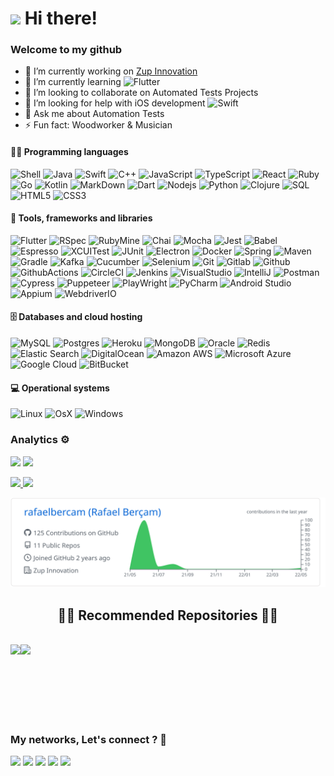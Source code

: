 
<h1 id="home"><img src="https://media0.giphy.com/media/ZYEc9eVxlZWWu4VnQu/giphy.gif" width="60"/> Hi there!</h1>

### Welcome to my github 

- 🔭 I’m currently working on [Zup Innovation](https://github.com/ZupIT)
- 🌱 I’m currently learning ![Flutter](https://img.shields.io/badge/-Flutter%20-%23525252.svg?style=flat&logo=Flutter&logoColor=blue&)
- 👯 I’m looking to collaborate on Automated Tests Projects
- 🤔 I’m looking for help with iOS development ![Swift](https://img.shields.io/badge/-Swift%20-%23525252.svg?style=flat&logo=Swift)
- 💬 Ask me about Automation Tests
- ⚡ Fun fact: Woodworker & Musician


#### 👨‍💻 Programming languages
![Shell](https://img.shields.io/badge/Shell%20-%23525252.svg?style=flat&logo=gnu-bash&)
![Java](https://img.shields.io/badge/-Java%20-%23525252.svg?style=flat&logo=Java&logoColor=white&)
![Swift](https://img.shields.io/badge/-Swift%20-%23525252.svg?style=flat&logo=Swift)
![C++](https://img.shields.io/badge/-C++%20-%23525252.svg?style=flat-square&logo=c)
![JavaScript](https://img.shields.io/badge/-JavaScript%20-%23525252.svg?style=flat&logo=JavaScript&logoColor=yellow&)
![TypeScript](https://img.shields.io/badge/-TypeScript%20-%23525252.svg?style=flat&logo=TypeScript&logoColor=blue&)
![React](https://img.shields.io/badge/-React%20-%23525252.svg?style=flat&logo=React&logoColor=blue&)
![Ruby](https://img.shields.io/badge/-Ruby%20-%23525252.svg?style=flat&logo=Ruby&logoColor=red&)
![Go](https://img.shields.io/badge/-Golang%20-%23525252.svg?style=flat&logo=go&)
![Kotlin](https://img.shields.io/badge/-Kotlin%20-%23525252.svg?style=flat&logo=kotlin&)
![MarkDown](https://img.shields.io/badge/-Markdown%20-%23525252.svg?style=flat&logo=markdown&)
![Dart](https://img.shields.io/badge/-Dart%20-%23525252.svg?style=flat&logo=Dart&logoColor=blue&)
![Nodejs](https://img.shields.io/badge/-Nodejs%20-%23525252.svg?style=flat&logo=node.js&)
![Python](https://img.shields.io/badge/-Python%20-%23525252.svg?style=flat&logo=Python&)
![Clojure](https://img.shields.io/badge/-Clojure%20-%23525252.svg?style=flat&logo=Clojure&)
![SQL](https://img.shields.io/badge/SQL%20-%23525252.svg?style=flat&logo=amazon-dynamodb&)
![HTML5](https://img.shields.io/badge/-HTML5%20-%23525252.svg?style=flat-square&logo=html5&logoColor=orange)
![CSS3](https://img.shields.io/badge/-CSS3%20-%23525252.svg?style=flat-square&logo=css3&logoColor=blue)

#### 🧰 Tools, frameworks and libraries

![Flutter](https://img.shields.io/badge/-Flutter%20-%23525252.svg?style=flat&logo=Flutter&logoColor=blue&)
![RSpec](https://img.shields.io/badge/-RSpec%20-%23525252.svg?style=flat&logo=ruby&logoColor=red&)
![RubyMine](https://img.shields.io/badge/-RubyMine%20-%23525252.svg?style=flat&logo=JetBrains&logoColor=red&)
![Chai](https://img.shields.io/badge/-Chai%20-%23525252.svg?style=flat&logo=Chai&logoColor=red&)
![Mocha](https://img.shields.io/badge/-Mocha%20-%23525252.svg?style=flat&logo=Mocha&)
![Jest](https://img.shields.io/badge/-Jest%20-%23525252.svg?style=flat&logo=Jest&logoColor=pink&)
![Babel](https://img.shields.io/badge/-Babel%20-%23525252.svg?style=flat&logo=Babel&)
![Espresso](https://img.shields.io/badge/-Espresso%20-%23525252.svg?style=flat&logo=android&logoColor=green&)
![XCUITest](https://img.shields.io/badge/-XCUITest%20-%23525252.svg?style=flat&logo=apple&)
![JUnit](https://img.shields.io/badge/-JUnit%20-%23525252.svg?style=flat&logo=cachet&)
![Electron](https://img.shields.io/badge/-Electron%20-%23525252.svg?style=flat&logo=Electron&logoColor=white&)
![Docker](https://img.shields.io/badge/-Docker%20-%23525252.svg?style=flat&logo=docker&)
![Spring](https://img.shields.io/badge/-Spring%20-%23525252.svg?style=flat&logo=spring&logoColor=green&)
![Maven](https://img.shields.io/badge/-Maven%20-%23525252.svg?style=flat&logo=apache-maven&logoColor=ffb9b4&)
![Gradle](https://img.shields.io/badge/-Gradle%20-%23525252.svg?style=flat&logo=Gradle&)
![Kafka](https://img.shields.io/badge/-Kafka%20-%23525252.svg?style=flat&logo=apache-kafka&)
![Cucumber](https://img.shields.io/badge/-Cucumber%20-%23525252.svg?style=flat&logo=cucumber&)
![Selenium](https://img.shields.io/badge/-Selenium%20-%23525252.svg?style=flat&logo=selenium&)
![Git](https://img.shields.io/badge/-Git%20-%23525252.svg?style=flat&logo=git&)
![Gitlab](https://img.shields.io/badge/-Gitlab%20-%23525252.svg?style=flat&logo=Gitlab&)
![Github](https://img.shields.io/badge/-GitHub%20-%23525252.svg?style=flat&logo=github&)
![GithubActions](https://img.shields.io/badge/GitHub%20Actions%20%20-%23525252.svg?style=flat&logo=github-actions&logoColor=white&)
![CircleCI](https://img.shields.io/badge/CircleCI%20-%23525252.svg?style=flat&logo=circleci&logoColor=white&)
![Jenkins](https://img.shields.io/badge/Jenkins%20-%23525252.svg?style=flat&logo=Jenkins&)
![VisualStudio](https://img.shields.io/badge/-Visual%20Studio%20Code%20-%23525252.svg?style=flat&logo=visual-studio-code&logoColor=007ACC&)
![IntelliJ](https://img.shields.io/badge/-IntelliJ%20-%23525252.svg?style=flat&logo=jetbrains&)
![Postman](https://img.shields.io/badge/-Postman%20-%23525252.svg?style=flat&logo=postman&)
![Cypress](https://img.shields.io/badge/-Cypress%20-%23525252.svg?style=flat&logo=cypress&)
![Puppeteer](https://img.shields.io/badge/-Puppeteer%20-%23525252.svg?style=flat&logo=Puppeteer&logoColor=white&)
![PlayWright](https://img.shields.io/badge/-Playwright%20-%23525252.svg?style=flat&logo=Microsoft&logoColor=blue&)
![PyCharm](https://img.shields.io/badge/-PyCharm%20-%23525252.svg?style=flat&logo=Pycharm&logoColor=green&)
![Android Studio](https://img.shields.io/badge/-AndroidStudio%20-%23525252.svg?style=flat&logo=android-studio&)
![Appium](https://img.shields.io/badge/-Appium%20-%23525252.svg?style=flat&logo=selenium&logoColor=purple&)
![WebdriverIO](https://img.shields.io/badge/-WebdriverIO%20-%23525252.svg?style=flat&logo=WebdriverIO)



#### 🗄️ Databases and cloud hosting

![MySQL](https://img.shields.io/badge/-MySQL%20-%23525252.svg?style=flat&logo=mysql&logoColor=white&)
![Postgres](https://img.shields.io/badge/-PostgreSQL%20-%23525252.svg?style=flat&logo=postgresql&)
![Heroku](https://img.shields.io/badge/Heroku%20-%23525252.svg?style=flat&logo=Heroku&logoColor=purple&)
![MongoDB](https://img.shields.io/badge/MongoDB%20-%23525252.svg?style=flat&logo=MongoDB&)
![Oracle](https://img.shields.io/badge/Oracle%20-%23525252.svg?style=flat&logo=Oracle&logoColor=red&)
![Redis](https://img.shields.io/badge/Redis%20-%23525252.svg?style=flat&logo=Redis&)
![Elastic Search](https://img.shields.io/badge/-ElasticSearch%20-%23525252.svg?style=flat-square&logo=elasticsearch)
![DigitalOcean](https://img.shields.io/badge/-Digital%20Ocean%20-%23525252.svg??style=flat-square&logo=digitalocean)
![Amazon AWS](https://img.shields.io/badge/Amazon%20AWS%20-%23525252.svg?style=flat-square&logo=amazon-aws&logoColor=orange)
![Microsoft Azure](https://img.shields.io/badge/Microsoft%20Azure%20-%23525252.svg?style=flat-square&logo=microsoft-azure&logoColor=blue)
![Google Cloud](https://img.shields.io/badge/Google%20Cloud%20-%23525252.svg?style=flat-square&logo=google-cloud)
![BitBucket](https://img.shields.io/badge/-BitBucket%20-%23525252.svg?style=flat-square&logo=bitbucket&logoColor=blue)



#### 💻 Operational systems
![Linux](https://img.shields.io/badge/-Linux%20-%23525252.svg?style=flat&logo=linux&logoColor=white&)
![OsX](https://img.shields.io/badge/-MacOS%20-%23525252.svg?style=flat&logo=apple&)
![Windows](https://img.shields.io/badge/-Windows%20-%23525252.svg?style=flat&logo=Windows&)


### Analytics ⚙️
  
<p align="left">
  <img height="180em" src="https://github-readme-streak-stats.herokuapp.com/?user=rafaelbercam" />
  <img height="180em" src="https://user-images.githubusercontent.com/22433243/121538215-faa36d80-c9da-11eb-9dce-0def2d07ff62.gif" />
</p>  
  
<p align="left">
<a href="https://github.com/rafaelbercam">
  <img height="180em" src="https://github-readme-stats.vercel.app/api/?username=rafaelbercam&count_private=true&show_icons=true"/>
  <img height="180em" src="https://github-readme-stats.vercel.app/api/top-langs/?username=rafaelbercam&layout=compact&langs_count=8&hide=HCL"/>
</a>
</p>



[![](https://raw.githubusercontent.com/rafaelbercam/profile-summary-cards/master/profile-summary-card-output/github/0-profile-details.svg)](https://github.com/vn7n24fzkq/github-profile-summary-cards)



<h2 align="center">👨‍💻 Recommended Repositories 👨‍💻</h2>
<br>
<div width="100%" align="center">
  <a align="left" href="https://github.com/rafaelbercam/boilerplates" title="Boilerplates"><img align="left" height="115" src="https://github-readme-stats.vercel.app/api/pin/?username=rafaelbercam&repo=Boilerplates&theme=react&border_color=61dafb&border_radius=10"></a>
</div>
<div width="100%" align="center">
  <a align="left" href="https://github.com/rafaelbercam/api-tests-typescript" title="API Tests with TypeScript"><img align="left" height="115" src="https://github-readme-stats.vercel.app/api/pin/?username=rafaelbercam&repo=api-tests-typescript&theme=react&border_color=61dafb&border_radius=10"></a>
</div>
<br/>
<br></br><br></br><br></br>

### My networks, Let's connect ? 🤝

<p align="left">
<a href="https://www.linkedin.com/in/rafaelbercam/"><img src="https://img.shields.io/badge/-rafaelbercam-0077B5?style=flat&logo=Linkedin&logoColor=white"/></a>
<a href="https://twitter.com/rbercam"><img src="https://img.shields.io/badge/-@rbercam-%231DA1F2?style=flat&logo=twitter&logoColor=white"/></a>
<a href="https://medium.com/@faelbercam"><img src="https://img.shields.io/badge/-@faelbercam-%2312100E?style=flat&logo=medium&logoColor=white"/></a>
<a href="https://dev.to/rafaelbercam"><img src="https://img.shields.io/badge/-rafaelbercam-%2312100E?style=flat&logo=dev.to&logoColor=white"/></a>
<a href="mailto:faelbercam@gmail.com"><img src="https://img.shields.io/badge/-faelbercam@gmail.com-D14836?style=flat&logo=Gmail&logoColor=white"/></a>
</p>

